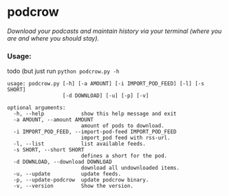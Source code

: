 # podcrow

_Download your podcasts and maintain history via your terminal (where you are and where you should stay)._

### Usage:
todo (but just run `python podcrow.py -h`

```
usage: podcrow.py [-h] [-a AMOUNT] [-i IMPORT_POD_FEED] [-l] [-s SHORT]
                  [-d DOWNLOAD] [-u] [-p] [-v]

optional arguments:
  -h, --help            show this help message and exit
  -a AMOUNT, --amount AMOUNT
                        amount of pods to download.
  -i IMPORT_POD_FEED, --import-pod-feed IMPORT_POD_FEED
                        import_pod feed with rss-url.
  -l, --list            list available feeds.
  -s SHORT, --short SHORT
                        defines a short for the pod.
  -d DOWNLOAD, --download DOWNLOAD
                        download all undownloaded items.
  -u, --update          update feeds.
  -p, --update-podcrow  update podcrow binary.
  -v, --version         Show the version.
```
